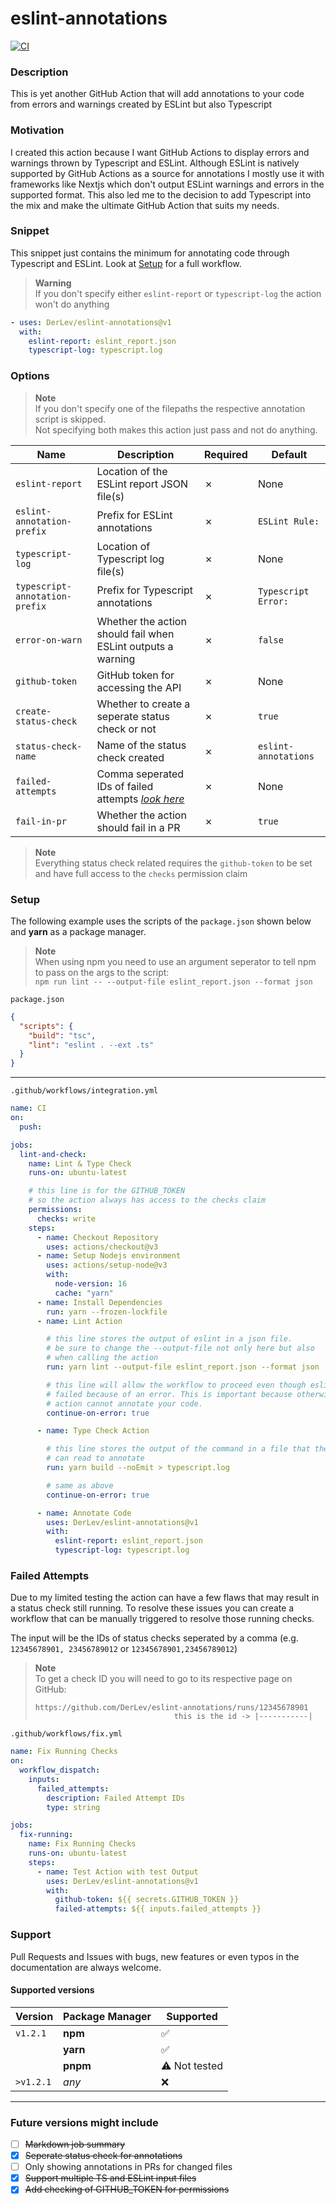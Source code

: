 # eslint-annotations

[![CI](https://github.com/DerLev/eslint-annotations/actions/workflows/integration.yml/badge.svg?branch=main&event=push)](https://github.com/DerLev/eslint-annotations/actions/workflows/integration.yml)

### Description

This is yet another GitHub Action that will add annotations to your code from 
errors and warnings created by ESLint but also Typescript

### Motivation

I created this action because I want GitHub Actions to display errors and 
warnings thrown by Typescript and ESLint. Although ESLint is natively supported 
by GitHub Actions as a source for annotations I mostly use it with frameworks 
like Nextjs which don't output ESLint warnings and errors in the supported 
format. This also led me to the decision to add Typescript into the mix and 
make the ultimate GitHub Action that suits my needs.

### Snippet

This snippet just contains the minimum for annotating code through Typescript 
and ESLint. Look at [Setup](#setup) for a full workflow.

> **Warning**  
> If you don't specify either `eslint-report` or `typescript-log`
> the action won't do anything

```yaml
- uses: DerLev/eslint-annotations@v1
  with:
    eslint-report: eslint_report.json
    typescript-log: typescript.log
```

### Options

> **Note**  
> If you don't specify one of the filepaths the respective annotation script is skipped.  
> Not specifying both makes this action just pass and not do anything.

| Name                           | Description                                                            | Required | Default              |
|--------------------------------|------------------------------------------------------------------------|----------|----------------------|
| `eslint-report`                | Location of the ESLint report JSON file(s)                             | ✗        | None                 |
| `eslint-annotation-prefix`     | Prefix for ESLint annotations                                          | ✗        | `ESLint Rule:`       |
| `typescript-log`               | Location of Typescript log file(s)                                     | ✗        | None                 |
| `typescript-annotation-prefix` | Prefix for Typescript annotations                                      | ✗        | `Typescript Error:`  |
| `error-on-warn`                | Whether the action should fail when ESLint outputs a warning           | ✗        | `false`              |
| `github-token`                 | GitHub token for accessing the API                                     | ✗        | None                 |
| `create-status-check`          | Whether to create a seperate status check or not                       | ✗        | `true`               |
| `status-check-name`            | Name of the status check created                                       | ✗        | `eslint-annotations` |
| `failed-attempts`              | Comma seperated IDs of failed attempts *[look here](#failed-attempts)* | ✗        | None                 |
| `fail-in-pr`                   | Whether the action should fail in a PR                                 | ✗        | `true`               |

> **Note**  
> Everything status check related requires the `github-token` to be set and have full access to the `checks` permission claim

### Setup

The following example uses the scripts of the `package.json` shown below and 
**yarn** as a package manager.

> **Note**  
> When using npm you need to use an argument seperator to tell npm to pass on the args to the script:  
> `npm run lint -- --output-file eslint_report.json --format json`

`package.json`

```json
{
  "scripts": {
    "build": "tsc",
    "lint": "eslint . --ext .ts"
  }
}
```

---

`.github/workflows/integration.yml`

```yaml
name: CI
on:
  push:

jobs:
  lint-and-check:
    name: Lint & Type Check
    runs-on: ubuntu-latest

    # this line is for the GITHUB_TOKEN
    # so the action always has access to the checks claim
    permissions:
      checks: write
    steps:
      - name: Checkout Repository
        uses: actions/checkout@v3
      - name: Setup Nodejs environment
        uses: actions/setup-node@v3
        with:
          node-version: 16
          cache: "yarn"
      - name: Install Dependencies
        run: yarn --frozen-lockfile
      - name: Lint Action

        # this line stores the output of eslint in a json file.
        # be sure to change the --output-file not only here but also 
        # when calling the action
        run: yarn lint --output-file eslint_report.json --format json

        # this line will allow the workflow to proceed even though eslint 
        # failed because of an error. This is important because otherwise the 
        # action cannot annotate your code.
        continue-on-error: true

      - name: Type Check Action

        # this line stores the output of the command in a file that the action 
        # can read to annotate
        run: yarn build --noEmit > typescript.log

        # same as above
        continue-on-error: true

      - name: Annotate Code
        uses: DerLev/eslint-annotations@v1
        with:
          eslint-report: eslint_report.json
          typescript-log: typescript.log

```

### Failed Attempts

Due to my limited testing the action can have a few flaws that may result in a 
status check still running. To resolve these issues you can create a workflow 
that can be manually triggered to resolve those running checks.

The input will be the IDs of status checks seperated by a comma 
(e.g. `12345678901, 23456789012` or `12345678901,23456789012`)

> **Note**  
> To get a check ID you will need to go to its respective page on GitHub:  
> ```
> https://github.com/DerLev/eslint-annotations/runs/12345678901
>                                this is the id -> |-----------|
> ```

`.github/workflows/fix.yml`

```yaml
name: Fix Running Checks
on:
  workflow_dispatch:
    inputs:
      failed_attempts:
        description: Failed Attempt IDs
        type: string

jobs:
  fix-running:
    name: Fix Running Checks
    runs-on: ubuntu-latest
    steps:
      - name: Test Action with test Output
        uses: DerLev/eslint-annotations@v1
        with:
          github-token: ${{ secrets.GITHUB_TOKEN }}
          failed-attempts: ${{ inputs.failed_attempts }}
```

### Support

Pull Requests and Issues with bugs, new features or even typos in the 
documentation are always welcome.

#### Supported versions

| Version   | Package Manager | Supported            |
|-----------|-----------------|----------------------|
| `v1.2.1`  | **npm**         | :white_check_mark:   |
|           | **yarn**        | :white_check_mark:   |
|           | **pnpm**        | :warning: Not tested |
| `>v1.2.1` | *any*           | :x:                  |

---

### Future versions might include

- [ ] ~~Markdown job summary~~
- [x] ~~Seperate status check for annotations~~
- [ ] Only showing annotations in PRs for changed files
- [x] ~~Support multiple TS and ESLint input files~~
- [x] ~~Add checking of GITHUB_TOKEN for permissions~~
